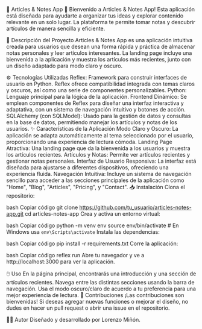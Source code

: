 🌟 Articles & Notes App 🌟
Bienvenido a Articles & Notes App! Esta aplicación está diseñada para ayudarte a organizar tus ideas y explorar contenido relevante en un solo lugar. La plataforma te permite tomar notas y descubrir artículos de manera sencilla y eficiente.

🚀 Descripción del Proyecto
Articles & Notes App es una aplicación intuitiva creada para usuarios que desean una forma rápida y práctica de almacenar notas personales y leer artículos interesantes. La landing page incluye una bienvenida a la aplicación y muestra los artículos más recientes, junto con un diseño adaptado para modo claro y oscuro.

⚙️ Tecnologías Utilizadas
Reflex: Framework para construir interfaces de usuario en Python. Reflex ofrece compatibilidad integrada con temas claros y oscuros, así como una serie de componentes personalizables.
Python: Lenguaje principal para la lógica de la aplicación.
Frontend Dinámico: Se emplean componentes de Reflex para diseñar una interfaz interactiva y adaptativa, con un sistema de navegación intuitivo y botones de acción.
SQLAlchemy (con SQLModel): Usado para la gestión de datos y consultas en la base de datos, permitiendo manejar los artículos y notas de los usuarios.
✨ Características de la Aplicación
Modo Claro y Oscuro: La aplicación se adapta automáticamente al tema seleccionado por el usuario, proporcionando una experiencia de lectura cómoda.
Landing Page Atractiva: Una landing page que da la bienvenida a los usuarios y muestra los artículos recientes.
Artículos y Notas: Permite ver artículos recientes y gestionar notas personales.
Interfaz de Usuario Responsiva: La interfaz está diseñada para ajustarse a diferentes dispositivos, ofreciendo una experiencia fluida.
Navegación Intuitiva: Incluye un sistema de navegación sencillo para acceder a las secciones principales de la aplicación como "Home", "Blog", "Articles", "Pricing", y "Contact".
📥 Instalación
Clona el repositorio:

bash
Copiar código
git clone https://github.com/tu_usuario/articles-notes-app.git
cd articles-notes-app
Crea y activa un entorno virtual:

bash
Copiar código
python -m venv env
source env/bin/activate  # En Windows usa `env\Scripts\activate`
Instala las dependencias:

bash
Copiar código
pip install -r requirements.txt
Corre la aplicación:

bash
Copiar código
reflex run
Abre tu navegador y ve a http://localhost:3000 para ver la aplicación.

🖱️ Uso
En la página principal, encontrarás una introducción y una sección de artículos recientes.
Navega entre las distintas secciones usando la barra de navegación.
Usa el modo oscuro/claro de acuerdo a tu preferencia para una mejor experiencia de lectura.
🤝 Contribuciones
¡Las contribuciones son bienvenidas! Si deseas agregar nuevas funciones o mejorar el diseño, no dudes en hacer un pull request o abrir una issue en el repositorio.

👨‍💻 Autor
Diseñado y desarrollado por Lorenzo Miñón.
